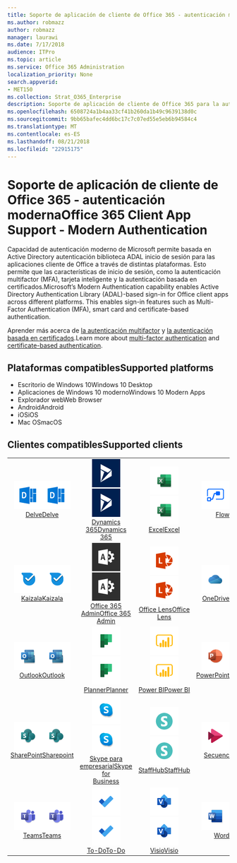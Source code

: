 ```yaml
---
title: Soporte de aplicación de cliente de Office 365 - autenticación moderna
ms.author: robmazz
author: robmazz
manager: laurawi
ms.date: 7/17/2018
audience: ITPro
ms.topic: article
ms.service: Office 365 Administration
localization_priority: None
search.appverid:
- MET150
ms.collection: Strat_O365_Enterprise
description: Soporte de aplicación de cliente de Office 365 para la autenticación moderna.
ms.openlocfilehash: 6508724a1b4aa33cf41b260da1b49c9639138d0c
ms.sourcegitcommit: 9bb65bafec4dd6bc17c7c07ed55e5eb6b94584c4
ms.translationtype: MT
ms.contentlocale: es-ES
ms.lasthandoff: 08/21/2018
ms.locfileid: "22915175"
---
```

# <a name="office-365-client-app-support---modern-authentication"></a><span data-ttu-id="1df11-103">Soporte de aplicación de cliente de Office 365 - autenticación moderna</span><span class="sxs-lookup"><span data-stu-id="1df11-103">Office 365 Client App Support - Modern Authentication</span></span>

<span data-ttu-id="1df11-p101">Capacidad de autenticación moderno de Microsoft permite basada en Active Directory autenticación biblioteca ADAL inicio de sesión para las aplicaciones cliente de Office a través de distintas plataformas. Esto permite que las características de inicio de sesión, como la autenticación multifactor (MFA), tarjeta inteligente y la autenticación basada en certificados.</span><span class="sxs-lookup"><span data-stu-id="1df11-p101">Microsoft’s Modern Authentication capability enables Active Directory Authentication Library (ADAL)-based sign-in for Office client apps across different platforms. This enables sign-in features such as Multi-Factor Authentication (MFA), smart card and certificate-based authentication.</span></span>

<span data-ttu-id="1df11-106">Aprender más acerca de [la autenticación multifactor](https://docs.microsoft.com/azure/active-directory/authentication/multi-factor-authentication) y [la autenticación basada en certificados](https://docs.microsoft.com/azure/active-directory/active-directory-certificate-based-authentication-get-started).</span><span class="sxs-lookup"><span data-stu-id="1df11-106">Learn more about [multi-factor authentication](https://docs.microsoft.com/azure/active-directory/authentication/multi-factor-authentication) and [certificate-based authentication](https://docs.microsoft.com/azure/active-directory/active-directory-certificate-based-authentication-get-started).</span></span>

## <a name="supported-platforms"></a><span data-ttu-id="1df11-107">Plataformas compatibles</span><span class="sxs-lookup"><span data-stu-id="1df11-107">Supported platforms</span></span>

 - <span data-ttu-id="1df11-108">Escritorio de Windows 10</span><span class="sxs-lookup"><span data-stu-id="1df11-108">Windows 10 Desktop</span></span>
 - <span data-ttu-id="1df11-109">Aplicaciones de Windows 10 moderno</span><span class="sxs-lookup"><span data-stu-id="1df11-109">Windows 10 Modern Apps</span></span>
 - <span data-ttu-id="1df11-110">Explorador web</span><span class="sxs-lookup"><span data-stu-id="1df11-110">Web Browser</span></span>
 - <span data-ttu-id="1df11-111">Android</span><span class="sxs-lookup"><span data-stu-id="1df11-111">Android</span></span>
 - <span data-ttu-id="1df11-112">iOS</span><span class="sxs-lookup"><span data-stu-id="1df11-112">iOS</span></span>
 - <span data-ttu-id="1df11-113">Mac OS</span><span class="sxs-lookup"><span data-stu-id="1df11-113">macOS</span></span>

## <a name="supported-clients"></a><span data-ttu-id="1df11-114">Clientes compatibles</span><span class="sxs-lookup"><span data-stu-id="1df11-114">Supported clients</span></span>

| | | | | | |
|:---:|:---:|:---:|:---:|:---:|:---:|
| <span data-ttu-id="1df11-115">![Icono de profundizar](media/o365-delve-64x64.png)</span><span class="sxs-lookup"><span data-stu-id="1df11-115">![Delve icon](media/o365-delve-64x64.png)</span></span> <br> [<span data-ttu-id="1df11-116">Delve</span><span class="sxs-lookup"><span data-stu-id="1df11-116">Delve</span></span>](https://products.office.com/business/intelligent-search) | <span data-ttu-id="1df11-117">![Icono de Dynamics 365](media/o365-dynamics365-64x64.png)</span><span class="sxs-lookup"><span data-stu-id="1df11-117">![Dynamics 365 icon](media/o365-dynamics365-64x64.png)</span></span> <br> [<span data-ttu-id="1df11-118">Dynamics 365</span><span class="sxs-lookup"><span data-stu-id="1df11-118">Dynamics 365</span></span>](https://dynamics.microsoft.com) | <span data-ttu-id="1df11-119">![Icono de Excel](media/o365-excel-64x64.png)</span><span class="sxs-lookup"><span data-stu-id="1df11-119">![Excel icon](media/o365-excel-64x64.png)</span></span> <br> [<span data-ttu-id="1df11-120">Excel</span><span class="sxs-lookup"><span data-stu-id="1df11-120">Excel</span></span>](https://products.office.com/excel) | <span data-ttu-id="1df11-121">![Icono de flujo](media/o365-flow-64x64.png)</span><span class="sxs-lookup"><span data-stu-id="1df11-121">![Flow icon](media/o365-flow-64x64.png)</span></span> <br> [<span data-ttu-id="1df11-122">Flow</span><span class="sxs-lookup"><span data-stu-id="1df11-122">Flow</span></span>](https://flow.microsoft.com) | <span data-ttu-id="1df11-123">![Icono de formularios](media/o365-forms-64x64.png)</span><span class="sxs-lookup"><span data-stu-id="1df11-123">![Forms icon](media/o365-forms-64x64.png)</span></span> <br> [<span data-ttu-id="1df11-124">Formularios</span><span class="sxs-lookup"><span data-stu-id="1df11-124">Forms</span></span>](https://flow.microsoft.com/connectors/shared_microsoftforms/microsoft-forms/) | 
| <span data-ttu-id="1df11-125">![Icono de Kaizala](media/o365-kaizala-64x64.png)</span><span class="sxs-lookup"><span data-stu-id="1df11-125">![Kaizala icon](media/o365-kaizala-64x64.png)</span></span> <br> [<span data-ttu-id="1df11-126">Kaizala</span><span class="sxs-lookup"><span data-stu-id="1df11-126">Kaizala</span></span>](https://products.office.com/en/business/microsoft-kaizala) | <span data-ttu-id="1df11-127">![Icono de administración de Office 365](media/o365-o365admin-64x64.png)</span><span class="sxs-lookup"><span data-stu-id="1df11-127">![Office 365 Admin icon](media/o365-o365admin-64x64.png)</span></span> <br> [<span data-ttu-id="1df11-128">Office 365 <br> Admin</span><span class="sxs-lookup"><span data-stu-id="1df11-128">Office 365 <br> Admin</span></span>](https://products.office.com/business/manage-office-365-admin-app) | <span data-ttu-id="1df11-129">![Icono de lente](media/o365-lens-64x64.png)</span><span class="sxs-lookup"><span data-stu-id="1df11-129">![Lens icon](media/o365-lens-64x64.png)</span></span> <br> [<span data-ttu-id="1df11-130">Office Lens</span><span class="sxs-lookup"><span data-stu-id="1df11-130">Office Lens</span></span>](https://www.microsoft.com/p/office-lens/9wzdncrfj3t8?activetab=pivot%3Aoverviewtab) | <span data-ttu-id="1df11-131">![OneDrive para el icono de negocio](media/o365-OneDrive-64x64.png)</span><span class="sxs-lookup"><span data-stu-id="1df11-131">![OneDrive for Business icon](media/o365-OneDrive-64x64.png)</span></span> <br> [<span data-ttu-id="1df11-132">OneDrive</span><span class="sxs-lookup"><span data-stu-id="1df11-132">OneDrive</span></span>](https://products.office.com/onedrive-for-business/online-cloud-storage) | <span data-ttu-id="1df11-133">![Icono de OneNote](media/o365-OneNote-64x64.png)</span><span class="sxs-lookup"><span data-stu-id="1df11-133">![OneNote icon](media/o365-OneNote-64x64.png)</span></span> <br> [<span data-ttu-id="1df11-134">OneNote</span><span class="sxs-lookup"><span data-stu-id="1df11-134">OneNote</span></span>](https://products.office.com/onenote)
| <span data-ttu-id="1df11-135">![Icono de Outlook](media/o365-outlook-64x64.png)</span><span class="sxs-lookup"><span data-stu-id="1df11-135">![Outlook icon](media/o365-outlook-64x64.png)</span></span> <br> [<span data-ttu-id="1df11-136">Outlook</span><span class="sxs-lookup"><span data-stu-id="1df11-136">Outlook</span></span>](https://products.office.com/outlook) | <span data-ttu-id="1df11-137">![Icono de organizador](media/o365-planner-64x64.png)</span><span class="sxs-lookup"><span data-stu-id="1df11-137">![Planner icon](media/o365-planner-64x64.png)</span></span> <br> [<span data-ttu-id="1df11-138">Planner</span><span class="sxs-lookup"><span data-stu-id="1df11-138">Planner</span></span>](https://products.office.com/business/task-management-software) | <span data-ttu-id="1df11-139">![Icono de PowerBI](media/o365-powerbi-64x64.png)</span><span class="sxs-lookup"><span data-stu-id="1df11-139">![PowerBI icon](media/o365-powerbi-64x64.png)</span></span> <br> [<span data-ttu-id="1df11-140">Power BI</span><span class="sxs-lookup"><span data-stu-id="1df11-140">Power BI</span></span>](https://powerbi.microsoft.com) | <span data-ttu-id="1df11-141">![Icono de PowerPoint](media/o365-powerpoint-64x64.png)</span><span class="sxs-lookup"><span data-stu-id="1df11-141">![PowerPoint icon](media/o365-powerpoint-64x64.png)</span></span> <br> [<span data-ttu-id="1df11-142">PowerPoint</span><span class="sxs-lookup"><span data-stu-id="1df11-142">PowerPoint</span></span>](https://products.office.com/powerpoint) | <span data-ttu-id="1df11-143">![Icono de proyecto](media/o365-project-64x64.png)</span><span class="sxs-lookup"><span data-stu-id="1df11-143">![Project icon](media/o365-project-64x64.png)</span></span> <br> [<span data-ttu-id="1df11-144">Project</span><span class="sxs-lookup"><span data-stu-id="1df11-144">Project</span></span>](https://products.office.com/project) 
| <span data-ttu-id="1df11-145">![Icono de SharePoint](media/o365-sharepoint-64x64.png)</span><span class="sxs-lookup"><span data-stu-id="1df11-145">![SharePoint icon](media/o365-sharepoint-64x64.png)</span></span> <br> [<span data-ttu-id="1df11-146">SharePoint</span><span class="sxs-lookup"><span data-stu-id="1df11-146">Sharepoint</span></span>](https://products.office.com/sharepoint) | <span data-ttu-id="1df11-147">![Skype para el icono de negocio](media/o365-skypeforbusiness-64x64.png)</span><span class="sxs-lookup"><span data-stu-id="1df11-147">![Skype for Business icon](media/o365-skypeforbusiness-64x64.png)</span></span> <br> [<span data-ttu-id="1df11-148">Skype para <br> empresarial</span><span class="sxs-lookup"><span data-stu-id="1df11-148">Skype for <br> Business</span></span>](https://www.skype.com/business/) | <span data-ttu-id="1df11-149">![Icono de StaffHub](media/o365-staffhub-64x64.png)</span><span class="sxs-lookup"><span data-stu-id="1df11-149">![StaffHub icon](media/o365-staffhub-64x64.png)</span></span> <br> [<span data-ttu-id="1df11-150">StaffHub</span><span class="sxs-lookup"><span data-stu-id="1df11-150">StaffHub</span></span>](https://products.office.com/microsoft-staffhub/staff-scheduling-software) | <span data-ttu-id="1df11-151">![Icono de secuencia](media/o365-stream-64x64.png)</span><span class="sxs-lookup"><span data-stu-id="1df11-151">![Stream icon](media/o365-stream-64x64.png)</span></span> <br> [<span data-ttu-id="1df11-152">Secuencia</span><span class="sxs-lookup"><span data-stu-id="1df11-152">Stream</span></span>](https://stream.microsoft.com) | <span data-ttu-id="1df11-153">![Influir hora de elegir icono](media/o365-sway-64x64.png)</span><span class="sxs-lookup"><span data-stu-id="1df11-153">![Sway icon](media/o365-sway-64x64.png)</span></span> <br> [<span data-ttu-id="1df11-154">Sway</span><span class="sxs-lookup"><span data-stu-id="1df11-154">Sway</span></span>](https://sway.com)
| <span data-ttu-id="1df11-155">![Icono de equipos](media/o365-teams-64x64.png)</span><span class="sxs-lookup"><span data-stu-id="1df11-155">![Teams icon](media/o365-teams-64x64.png)</span></span> <br> [<span data-ttu-id="1df11-156">Teams</span><span class="sxs-lookup"><span data-stu-id="1df11-156">Teams</span></span>](https://products.office.com/microsoft-teams/group-chat-software) | <span data-ttu-id="1df11-157">![Icono de tareas pendientes](media/o365-todo-64x64.png)</span><span class="sxs-lookup"><span data-stu-id="1df11-157">![To-Do icon](media/o365-todo-64x64.png)</span></span> <br> [<span data-ttu-id="1df11-158">To-Do</span><span class="sxs-lookup"><span data-stu-id="1df11-158">To-Do</span></span>](https://todo.microsoft.com) | <span data-ttu-id="1df11-159">![Icono de Visio](media/o365-visio-64x64.png)</span><span class="sxs-lookup"><span data-stu-id="1df11-159">![Visio icon](media/o365-visio-64x64.png)</span></span> <br> [<span data-ttu-id="1df11-160">Visio</span><span class="sxs-lookup"><span data-stu-id="1df11-160">Visio</span></span>](https://products.office.com/visio/flowchart-software) | <span data-ttu-id="1df11-161">![Icono de Word](media/o365-word-64x64.png)</span><span class="sxs-lookup"><span data-stu-id="1df11-161">![Word icon](media/o365-word-64x64.png)</span></span> <br> [<span data-ttu-id="1df11-162">Word</span><span class="sxs-lookup"><span data-stu-id="1df11-162">Word</span></span>](https://products.office.com/word) | <span data-ttu-id="1df11-163">![Icono de yammer](media/o365-yammer-64x64.png)</span><span class="sxs-lookup"><span data-stu-id="1df11-163">![Yammer icon](media/o365-yammer-64x64.png)</span></span> <br> [<span data-ttu-id="1df11-164">Yammer</span><span class="sxs-lookup"><span data-stu-id="1df11-164">Yammer</span></span>](https://products.office.com/yammer/yammer-overview)